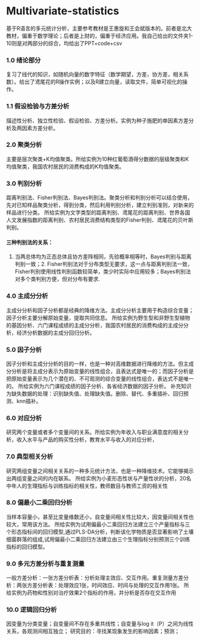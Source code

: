 # Multivariate-statistics
基于R语言的多元统计分析，主要参考教材是王惠旋和王会斌版本的。前者是北大教材，偏重于数学理论；后者是上财的，偏重于经济应用。我自己给出的文件夹1-10则是对两部分的综合，均给出了PPT+code+csv

### 1.0 绪论部分
复习了线代的知识，如随机向量的数字特征（数学期望，方差，协方差，相关系数）。给出了鸢尾花的R操作实例；以及R建立向量，读取文件，简单可视化的操作。
### 1.1 假设检验与方差分析
描述性分析、独立性检验、假设检验、方差分析。实例为种子施肥的单因素方差分析及两因素方差分析。
### 2.0 聚类分析
主要是层次聚类+K均值聚类。所给实例为10种红葡萄酒得分数据的层级聚类和K均值聚类，我国农村居民的消费构成的K均值聚类。
### 3.0 判别分析
距离判别法、Fisher判别法、Bayes判别法。聚类分析和判别分析可以结合使用，先对已知样品聚类分析，得到分类，然后利用判别分析，建立判别准则，对新来的样品进行分类。
所给实例为文字类型的距离判别、鸢尾花的距离判别、世界各国人文发展指数的距离判别、农村居民消费结构类型的Fisher判别、鸢尾花的贝叶斯判别。
#### 三种判别法的关系：
1.  当两总体均为正态总体且协方差阵相同，先验概率相等时，Bayes判别与距离判别一致；2.  Fisher判别法对于分布类型无要求，这一点与距离判别法一致，Fisher判别使用线性判别函数较简单，类少时实际中应用较多；Bayes判别法对多个类判别方便，但对分布有要求.
### 4.0 主成分分析
主成分分析和因子分析都是经典的降维方法。主成分分析主要用于构造综合变量；因子分析主要分解原始变量，提取共同信息。
所给实例为野生型和非野生型植物的基因分析、六门课程成绩的主成分分析，我国农村居民的消费构成的主成分分析，经济分析数据的主成分回归分析。
### 5.0 因子分析
因子分析和主成分分析的目的一样，也是一种对高维数据进行降维的方法。但主成分分析是将主成分表示为原始变量的线性组合，且表达式是唯一的；而因子分析是把原始变量表示为几个潜在的、不可观测的综合变量的线性组合，表达式不是唯一的。
所给实例为六门课程成绩的因子分析、各省经济数据的因子分析。
补充知识为缺失数据的处理：识别缺失值、处理缺失值。删除、替代、多重插补、回归预测、knn插补。
### 6.0 对应分析
研究两个变量或者多个变量间的关系。所给实例为年收入与职业满意度的相关分析，收入水平与产品的购买性分析，教育水平与收入的对应分析，
### 7.0 典型相关分析
研究两组变量之间相关关系的一种多元统计方法，也是一种降维技术。它能够揭示出两组变量之间的内在联系。
所给实例为小麦形态性状与产量性状的分析，20名中年人的生理指标与训练指标的相关性，教师数目与教师工资的相关性
### 8.0 偏最小二乘回归分析
当样本容量小，甚至比变量维数还小，自变量间相关性比较大，因变量间相关性也较大，常用该方法。
所给实例为试用偏最小二乘回归方法建立三个产量指标与三个形态指标间的回归模型,通过PLS-DA分析，判断该化学物质是否显著影响了土壤细菌群落的组成,试用偏最小二乘回归方法建立由三个生理指标分别预测三个训练指标的回归模型。
### 9.0 多元方差分析与重复测量
一般方差分析：一张方差分析表：分析处理主效应、交互作用。重复测量方差分析：两张方差分析表：处理效应1张，时间效应、时间与处理的交互作用1张。
所给实例为药物和性别对治疗效果2个指标的作用，并分析是否存在交互作用
### 10.0 逻辑回归分析
因变量为分类变量；自变量间不存在多重共线性；自变量与log it（P）之间为线性关系，各观测间相互独立；
研究目的：寻找某现象发生的影响因素；预测；



